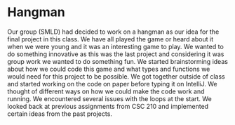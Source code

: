 # Hangman
Our group (SMLD) had decided to work on a hangman as our idea for the final project in this class. We have 
all played the game or heard about it when we were young and it was an interesting game to play. We wanted to 
do something innovative as this was the last project and considering it was group work we wanted to do something 
fun. We started brainstorming ideas about how we could code this game and what types and functions we would need 
for this project to be possible. We got together outside of class and started working on the code on paper before
typing it on IntelliJ. We thought of different ways on how we could make the code work and running. We encountered 
several issues with the loops at the start. We looked back at previous assignments from CSC 210 and implemented 
certain ideas from the past projects.
